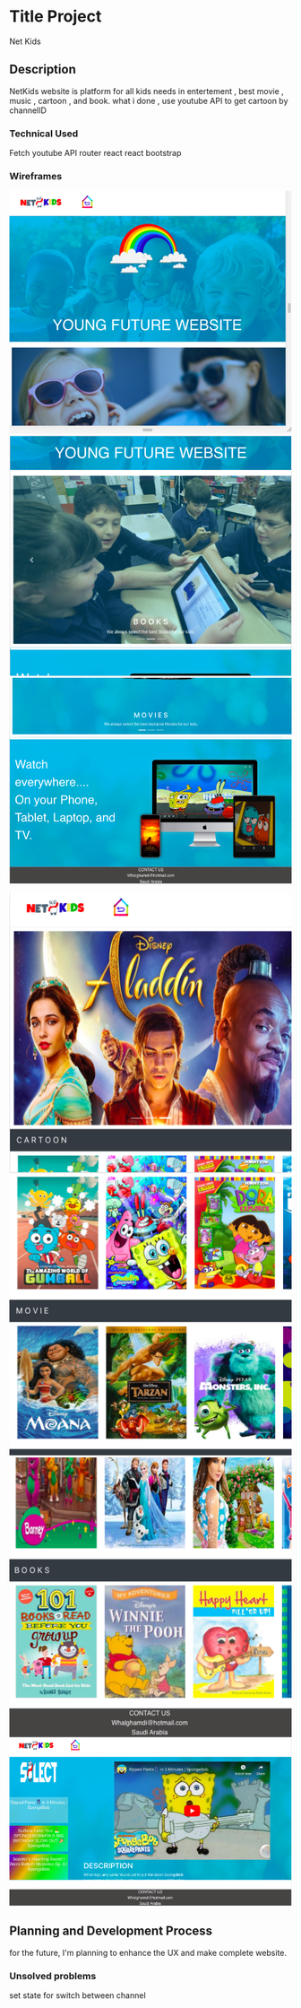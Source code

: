 # Title Project 
Net Kids 

## Description
NetKids website is platform for all kids needs in entertement , best movie , music , cartoon , and book.
what i done , use youtube API to get cartoon by channelID 


### Technical Used
Fetch youtube API 
router
react 
react bootstrap 

### Wireframes
![Hone page ](./Hoome1.png)
![Hone page ](./Hoome2.png)
![Hone page ](./Hoome3.png)

![listing page ](./listingpage1.png)
![listing page ](./listingpage2.png)
![listing page ](./listingpage3.png)
![showing page ](./showing.png)

## Planning and Development Process 

for the future, I'm planning to enhance the UX and make complete website.
### Unsolved problems
set state for switch between channel

